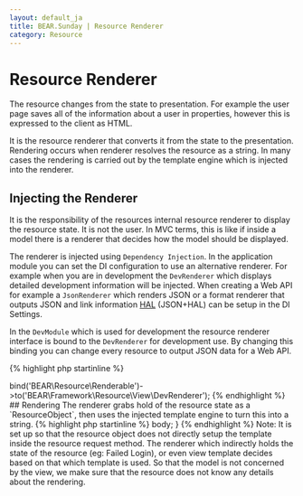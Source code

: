 ```yaml
---
layout: default_ja
title: BEAR.Sunday | Resource Renderer
category: Resource
--- 
```

# Resource Renderer

The resource changes from the state to presentation. For example the user page saves all of the information about a user in properties, however this is expressed to the client as HTML.

It is the resource renderer that converts it from the state to the presentation. Rendering occurs when renderer resolves the resource as a string. In many cases the rendering is carried out by the template engine which is injected into the renderer.

## Injecting the Renderer 

It is the responsibility of the resources internal resource renderer to display the resource state. It is not the user. In MVC terms, this is like if inside a model there is a renderer that decides how the model should be displayed. 

The renderer is injected using `Dependency Injection`. In the application module you can set the DI configuration to use an alternative renderer. For example when you are in development the `DevRenderer` which displays detailed development information will be injected.
When creating a Web API for example a `JsonRenderer` which renders JSON or a format renderer that outputs JSON and link information [HAL](http://stateless.co/hal_specification.html) (JSON+HAL) can be setup in the DI Settings.

In the `DevModule` which is used for development the resource renderer interface is bound to the `DevRenderer` for development use. By changing this binding you can change every resource to output JSON data for a Web API.

{% highlight php startinline %}
<?php
$this->bind('BEAR\Resource\Renderable')->to('BEAR\Framework\Resource\View\DevRenderer');
{% endhighlight %}

## Rendering 
The renderer grabs hold of the resource state as a `ResourceObject`, then uses the injected template engine to turn this into a string.

{% highlight php startinline %}
<?php
public function render(ResourceObject $ro)
{
 ....
 return $ro->body;
}
{% endhighlight %}

 Note: It is set up so that the resource object does not directly setup the template inside the resource request method. The renderer which indirectly holds the state of the resource (eg: Failed Login), or even view template decides based on that which template is used. So that the model is not concerned by the view, we make sure that the resource does not know any details about the rendering.
